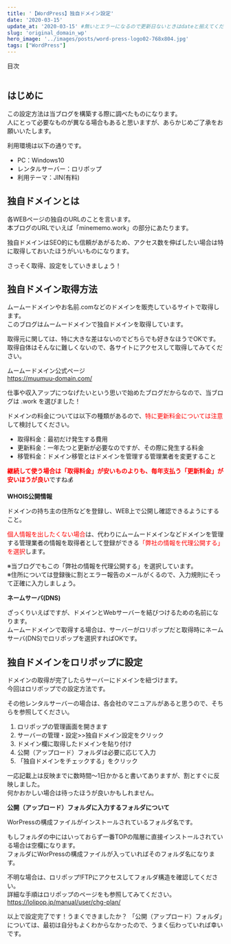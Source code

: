 ```yaml
---
title: '【WordPress】独自ドメイン設定'
date: '2020-03-15'
update_at: '2020-03-15' #無いとエラーになるので更新日ないときはdateと揃えてください。
slug: 'original_domain_wp'
hero_image: '../images/posts/word-press-logo02-768x804.jpg'
tags: ["WordPress"]
---
```


<div class="toc-title">目次</div>

```toc
```

はじめに
----

この設定方法は当ブログを構築する際に調べたものになります。  
人にとって必要なものが異なる場合もあると思いますが、あらかじめご了承をお願いいたします。

利用環境は以下の通りです。

- PC：Windows10
- レンタルサーバー：ロリポップ
- 利用テーマ：JIN(有料)

独自ドメインとは
--------

各WEBページの独自のURLのことを言います。  
本ブログのURLでいえば「minememo.work」の部分にあたります。

独自ドメインはSEO的にも信頼があがるため、アクセス数を伸ばしたい場合は特に取得しておいたほうがいいものになります。

さっそく取得、設定をしていきましょう！

独自ドメイン取得方法
----------

ムームードメインやお名前.comなどのドメインを販売しているサイトで取得します。  
このブログはムームードメインで独自ドメインを取得しています。

取得元に関しては、特に大きな差はないのでどちらでも好きなほうでOKです。  
取得自体はそんなに難しくないので、各サイトにアクセスして取得してみてください。  

<div class="boxparts ref">
  <div class="title"></div>
  
  ムームードメイン公式ページ  
    <https://muumuu-domain.com/>
</div>

<div class="balloon">
  <div class="icon"></div>
  <div class="talk">
  仕事や収入アップにつなげたいという思いで始めたブログだからなので、当ブログは .work を選びました！<br>

  </div>
</div>

<div class="boxparts caution">
  <div class="title"></div>
  
ドメインの料金については以下の種類があるので、<span style="color: #ff0000;">特に更新料金については注意</span>して検討してください。

- 取得料金：最初だけ発生する費用
- 更新料金：一年たつと更新が必要なのですが、その際に発生する料金
- 移管料金：ドメイン移管とはドメインを管理する管理業者を変更すること

<span style="color: #ff0000;">**継続して使う場合は「取得料金」が安いものよりも、毎年支払う「更新料金」が安いほうが良い**</span>ですね💰

</div>


<div class="boxparts memo">
  <div class="title"></div>
  
 **WHOIS公開情報**

ドメインの持ち主の住所などを登録し、WEB上で公開し確認できるようにすること。

<span style="color: #ff0000;">個人情報を出したくない場合</span>は、代わりにムームードメインなどドメインを管理する管理業者の情報を取得者として登録ができる<span style="color: #ff0000;">「弊社の情報を代理公開する」を選択</span>します。

※当ブログでもこの「弊社の情報を代理公開する」を選択しています。  
※住所については登録後に割とエラー報告のメールがくるので、入力規則にそって正確に入力しましょう。


**ネームサーバ(DNS)**  

ざっくりいえばですが、ドメインとWebサーバーを結びつけるための名前になります。  
ムームードメインで取得する場合は、サーバーがロリポップだと取得時にネームサーバ(DNS)でロリポップを選択すればOKです。
</div>


独自ドメインをロリポップに設定
---------------

ドメインの取得が完了したらサーバーにドメインを紐づけます。  
今回はロリポップでの設定方法です。

その他レンタルサーバーの場合は、各会社のマニュアルがあると思うので、そちらを参照してください。

1. ロリポップの管理画面を開きます
2. サーバーの管理・設定&gt;&gt;独自ドメイン設定をクリック
3. ドメイン欄に取得したドメインを貼り付け
4. 公開（アップロード）フォルダは必要に応じて入力
5. 「独自ドメインをチェックする」をクリック

一応記載上は反映までに数時間～1日かかると書いてありますが、割とすぐに反映しました。  
何かおかしい場合は待ったほうが良いかもしれません。

<div class="boxparts caution">
  <div class="title"></div>
  
**公開（アップロード）フォルダに入力するフォルダについて**

WorPressの構成ファイルがインストールされているフォルダ名です。  

もしフォルダの中にはいっておらず一番TOPの階層に直接インストールされている場合は空欄になります。  
フォルダにWorPressの構成ファイルが入っていればそのフォルダ名になります。  

不明な場合は、ロリポップ!FTPにアクセスしてフォルダ構造を確認してください。  
詳細な手順はロリポップのページをも参照してみてください。  
<https://lolipop.jp/manual/user/chg-plan/>
</div>

<div class="balloon">
  <div class="icon"></div>
  <div class="talk">
以上で設定完了です！うまくできましたか？ 「公開（アップロード）フォルダ」については、最初は自分もよくわからなかったので、うまく伝わっていれば幸いです。
  </div>
</div>



